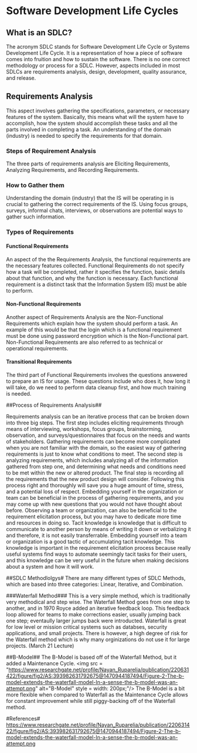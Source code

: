 # Software Development Life Cycles #

## What is an SDLC? ##
The acronym SDLC stands for Software Development Life Cycle or Systems Development Life Cycle. It is a representation of how a piece of software comes into fruition and how to sustain the software. There is no one correct methodology or process for a SDLC. However, aspects included in most SDLCs are requirements analysis, design, development, quality assurance, and release. 

## Requirements Analysis ##
This aspect involves gathering the specifications, parameters, or necessary features of the system. Basically, this means what will the system have to accomplish, how the system should accomplish these tasks and all the parts involved in completing a task. An understanding of the domain (industry) is needed to specify the requirements for that domain. 

### Steps of Requirement Analysis ###
The three parts of requirements analysis are Eliciting Requirements, Analyzing Requirements, and Recording Requirements.

### How to Gather them ###
Understanding the domain (industry) that the IS will be operating in is crucial to gathering the correct requirements of the IS. Using focus groups, surveys, informal chats, interviews, or observations are potential ways to gather such information. 

### Types of Requirements ###
#### Functional Requirements ####
An aspect of the the Requirements Analysis, the functional requirements are the necessary features collected. Functional Requirements do not specify how a task will be completed, rather it specifies the function, basic details about that function, and why the function is necessary. Each functional requirement is a distinct task that the Information System (IS) must be able to perform. 

#### Non-Functional Requirements ####
Another aspect of Requirements Analysis are the Non-Functional Requirements which explain how the system should perform a task. An example of this would be that the login which is a functional requirement must be done using password encryption which is the Non-Functional part. Non-Functional Requirements are also referred to as technical or operational requirements. 

#### Transitional Requirements ####
The third part of Functional Requirements involves the questions answered to prepare an IS for usage. These questions include who does it, how long it will take, do we need to perform data cleanup first, and how much training is needed. 

##Process of Requirements Analysis##

Requirements analysis can be an iterative process that can be broken down into three big steps. The first step includes eliciting requirements through means of interviewing, workshops, focus groups, brainstorming, observation, and surveys/questionnaires that focus on the needs and wants of stakeholders. Gathering requirements can become more complicated when you are not familiar with the domain, so the easiest way of gathering requirements is just to know what conditions to meet. The second step is analyzing requirements, which includes analyzing all of the information gathered from step one, and determining what needs and conditions need to be met within the new or altered product. The final step is recording all the requirements that the new product design will consider. Following this process right and thoroughly will save you a huge amount of time, stress, and a potential loss of respect. 
Embedding yourself in the organization or team can be beneficial in the process of gathering requirements, and you may come up with new questions that you would not have thought about before. Observing a team or organization, can also be beneficial to the requirement elicitation process, but you may have to dedicate more time and resources in doing so. 
Tacit knowledge is knowledge that is difficult to communicate to another person by means of writing it down or verbalizing it and therefore, it is not easily transferrable. Embedding yourself into a team or organization is a good tactic of accumulating tacit knowledge. This knowledge is important in the requirement elicitation process because really useful systems find ways to automate seemingly tacit tasks for their users, and this knowledge can be very useful in the future when making decisions about a system and how it will work. 

##SDLC Methodlolgys#
There are many different types of SDLC Methods, which are based into three categories: Linear, Iterative, and Combination. 

###Waterfall Method###
This is a very simple method, which is traditionally very methodical and step wise. The Waterfall Method goes from one step to another, and in 1970 Royce added an iterative feedback loop. This feedback loop allowed for teams to make corrections easier, usually jumping back one step; eventaully larger jumps back were introducted. Waterfall is great for low level or mission critical systems such as databses, security applications, and small projects. There is however, a high degree of risk for the Waterfall method which is why many orginizations do not use it for large projects. (March 21 Lecture)

##B-Model##
The B-Model is based off of the Waterfall Method, but it added a Maintenance Cycle. <img src = "https://www.researchgate.net/profile/Nayan_Ruparelia/publication/220631422/figure/fig2/AS:393982631792675@1470944187494/Figure-2-The-b-model-extends-the-waterfall-model-In-a-sense-the-b-model-was-an-attempt.png" alt="B-Model" style = width: 200px;"/>
The B-Model is a bit more flexible when compared to Waterfall as the Maintenance Cycle allows for constant improvement while still piggy-backing off of the Waterfall method.


#References#
https://www.researchgate.net/profile/Nayan_Ruparelia/publication/220631422/figure/fig2/AS:393982631792675@1470944187494/Figure-2-The-b-model-extends-the-waterfall-model-In-a-sense-the-b-model-was-an-attempt.png
